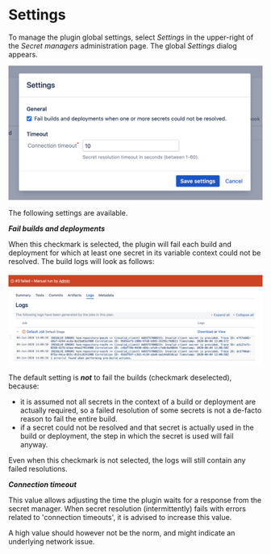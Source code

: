 # Settings

To manage the plugin global settings, select *Settings* in the upper-right of the *Secret managers* administration page.
The global *Settings* dialog appears.

<kbd>![bamboo-settings](../_media/screenshots/bamboo_settings.png "Bamboo Settings")</kbd>

The following settings are available.

***Fail builds and deployments***

When this checkmark is selected, the plugin will fail each build and deployment for which at least one secret in its variable context could not be resolved.
The build logs will look as follows:

<kbd>![bamboo-settings-fail-build](../_media/screenshots/bamboo_setting_fail_build.png "Bamboo Settings Fail Build")</kbd>

The default setting is ***not*** to fail the builds (checkmark deselected), because:

- it is assumed not all secrets in the context of a build or deployment are actually required, so a failed resolution of some secrets is not a de-facto reason
to fail the entire build.
- if a secret could not be resolved and that secret is actually used in the build or deployment, the step in which the secret is used will fail anyway.

Even when this checkmark is not selected, the logs will still contain any failed resolutions.

***Connection timeout***

This value allows adjusting the time the plugin waits for a response from the secret manager.
When secret resolution (intermittently) fails with errors related to 'connection timeouts', it is advised to increase this value.

A high value should however not be the norm, and might indicate an underlying network issue.